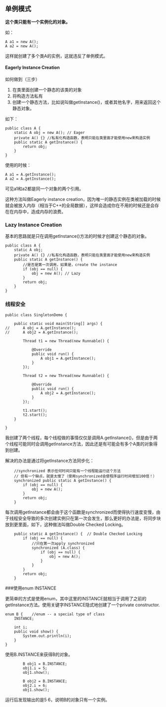 ## 单例模式

**这个类只能有一个实例化的对象。**

如：

```
A a1 = new A();
A a2 = new A();
```

这样就创建了多个类A的实例，这就违反了单例模式。

#### Eagerly Instance Creation

如何做到（三步）

1. 在类里面创建一个静态的该类的对象
2. 将构造方法私有
3. 创建一个静态方法，比如说叫做getInstance()，或者其他名字，用来返回这个静态对象。

如下：

```
public class A {
    static A obj = new A(); // Eager
    private A() {} //私有化构造函数，表明只能在类里面才能使用new来构造实例
    public static A getInstance() {
        return obj;
    }
}
```

使用的时候：

```
A a1 = A.getInstance();
A a2 = A.getInstance();
```

可见a1和a2都是同一个对象的两个引用。

这种方法叫做Eagerly instance creation，因为唯一的静态实例在类被加载的时候就会被放入内存（相当于C++的全局数据），这样会造成你在不用的时候还是会存在在内存中，造成内存的浪费。

### Lazy Instance Creation

基本的思路就是只在调用getInstance()方法的时候才创建这个静态的对象。

```
public class A {
    static A obj;
    private A() {} //私有化构造函数，表明只能在类里面才能使用new来构造实例
    public static A getInstance() {
        //是否是第一次调用，如果是，create the instance
        if (obj == null) { 
            obj = new A(); // Lazy
        }
        return obj;
    }
}
```



### 线程安全

```
public class SingletonDemo {
	
	public static void main(String[] args) {
//		A obj = A.getInstance();
//		A obj2 = A.getInstance();
		
		Thread t1 = new Thread(new Runnable() {
			
			@Override
			public void run() {
				A obj1 = A.getInstance();
			}
		});
		
		Thread t2 = new Thread(new Runnable() {
			
			@Override
			public void run() {
				A obj2 = A.getInstance();
			}
		});
		
		t1.start();
		t2.start();
	}

}
```

我创建了两个线程，每个线程做的事情仅仅是调用A.getInstance()，但是由于两个线程可能同时会调用getInstance方法，因此还是有可能会有多个A类的对象得到创建。

解决的办法是通过将getInstance方法同步化：

```
	//synchronized 表示任何时间只能有一个线程能运行这个方法
	// 但有一个缺点，就是太慢了（使用synchronized会使程序运行时间增加100倍！）
	synchronized public static A getInstance() {
		if (obj == null) {
			obj = new A();
		}
		return obj;
	}
```

每次调用getInstance都会由于这个函数是synchronized而使得执行速度变慢，由于线程安全导致的多次创建实例只在第一次会发生，那么更好的办法是，将同步块放到更里面，如下，这种做法叫做Double Checked Locking。

```
	public static A getInstance() {  // Double Checked Locking
		if (obj == null) {
			//只在第一次apply synchronized
			synchronized (A.class) {
				if (obj == null) {
					obj = new A();
				}
			}
		}
		return obj;
	}
```

###使用enum INSTANCE

更简单的方式是使用enum，其中这里的INSTANCE就相当于调用了之前的getInstance方法。使用关键字INSTANCE隐式地创建了一个private constructor.

```
enum B {	//enum -- a special type of class
	INSTANCE;

	int i;
	public void show() {
		System.out.println(i);
	}
}
```

使用B.INSTANCE来获得B的对象。

```
		B obj1 = B.INSTANCE;
		obj1.i = 5;
		obj1.show();
		
		B obj2 = B.INSTANCE;
		obj2.i = 6;
		obj1.show();
```

运行后发现输出的是5 6，说明B的对象只有一个实例。